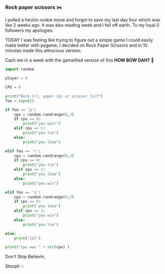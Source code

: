 ### Rock paper scissors :scissors:

I pulled a heckin rookie move and forgot to save my last day four which was like 2 weeks ago. It was also reading week and I fell off earth. To my loyal 0 followers my apologies.

TODAY I was feeling like trying to figure out a simple game I could easily make better with pygame, I decided on Rock Paper Scissors and in 10 minutes made this attrocious version. 


Cash me in a week with the gameified version of this **HOW BOW DAH?** :girl:

```python
import random

player = 0

CPU = 0

print("Rock (r), paper (p) or scissor (s)?")
foo = input()

if foo == 'p':
	cpu = random.randrange(0,3)
	if cpu == 0:
		print("you win!")
	elif cpu == 1:
		print("you tie")
	else:
		print("you lose")

elif foo == 'r':
	cpu = random.randrange(0,3)
	if cpu == 0:
		print("you tie")
	elif cpu == 1:
		print("you lose")
	else:
		print("you win")

elif foo == 's':
	cpu = random.randrange(0,3)
	if cpu == 0:
		print("you lose")
	elif cpu == 1:
		print("you win")
	else:
		print("you tie")

else:
	print("lol")

print("cpu was " + str(cpu) )

```

Don't Stop Believin,

Stooph :sparkles:
